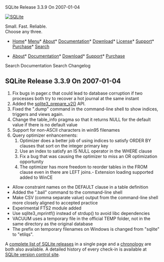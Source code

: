 




SQLite Release 3\.3\.9 On 2007\-01\-04




[![SQLite](../images/sqlite370_banner.gif)](../index.html)


Small. Fast. Reliable.  
Choose any three.


* [Home](../index.html)* [Menu](javascript:void(0))* [About](../about.html)* [Documentation](../docs.html)* [Download](../download.html)* [License](../copyright.html)* [Support](../support.html)* [Purchase](../prosupport.html)* [Search](javascript:void(0))




* [About](../about.html)* [Documentation](../docs.html)* [Download](../download.html)* [Support](../support.html)* [Purchase](../prosupport.html)






Search Documentation
Search Changelog







## SQLite Release 3\.3\.9 On 2007\-01\-04

1. Fix bugs in pager.c that could lead to database corruption if two
processes both try to recover a hot journal at the same instant
2. Added the [sqlite3\_prepare\_v2()](../c3ref/prepare.html)
API.
3. Fixed the ".dump" command in the command\-line shell to show
indices, triggers and views again.
4. Change the table\_info pragma so that it returns NULL for the default
value if there is no default value
5. Support for non\-ASCII characters in win95 filenames
6. Query optimizer enhancements:
	1. Optimizer does a better job of using indices to satisfy ORDER BY
	 clauses that sort on the integer primary key
	2. Use an index to satisfy an IS NULL operator in the WHERE clause
	3. Fix a bug that was causing the optimizer to miss an OR optimization
	 opportunity
	4. The optimizer has more freedom to reorder tables in the FROM clause
	 even in there are LEFT joins.- Extension loading supported added to WinCE
- Allow constraint names on the DEFAULT clause in a table definition
- Added the ".bail" command to the command\-line shell
- Make CSV (comma separate value) output from the command\-line shell
more closely aligned to accepted practice
- Experimental FTS2 module added
- Use sqlite3\_mprintf() instead of strdup() to avoid libc dependencies
- VACUUM uses a temporary file in the official TEMP folder, not in the
same directory as the original database
- The prefix on temporary filenames on Windows is changed from "sqlite"
to "etilqs".



A [complete list of SQLite releases](../changes.html)
 in a single page and a [chronology](../chronology.html) are both also available.
 A detailed history of every
 check\-in is available at
 [SQLite version control site](https://www.sqlite.org/src/timeline).


